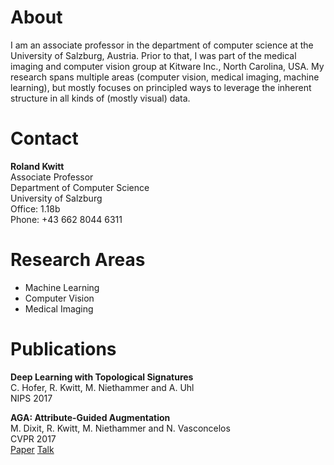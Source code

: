 # About

I am an associate professor in the department of computer science at the University of Salzburg, Austria. Prior to that, I was part of the medical imaging and computer vision group at Kitware Inc., North Carolina, USA. My research spans multiple areas (computer vision, medical imaging, machine learning), but mostly focuses on principled ways to leverage the inherent structure in all kinds of (mostly visual) data.

# Contact

**Roland Kwitt**         
Associate Professor     
Department of Computer Science    
University of Salzburg    
Office: 1.18b    
Phone: +43 662 8044 6311

# Research Areas

- Machine Learning
- Computer Vision
- Medical Imaging

# Publications

**Deep Learning with Topological Signatures**  
C. Hofer, R. Kwitt, M. Niethammer and A. Uhl  
NIPS 2017  

**AGA: Attribute-Guided Augmentation**  
M. Dixit, R. Kwitt, M. Niethammer and N. Vasconcelos   
CVPR 2017  
[Paper]() [Talk]()

